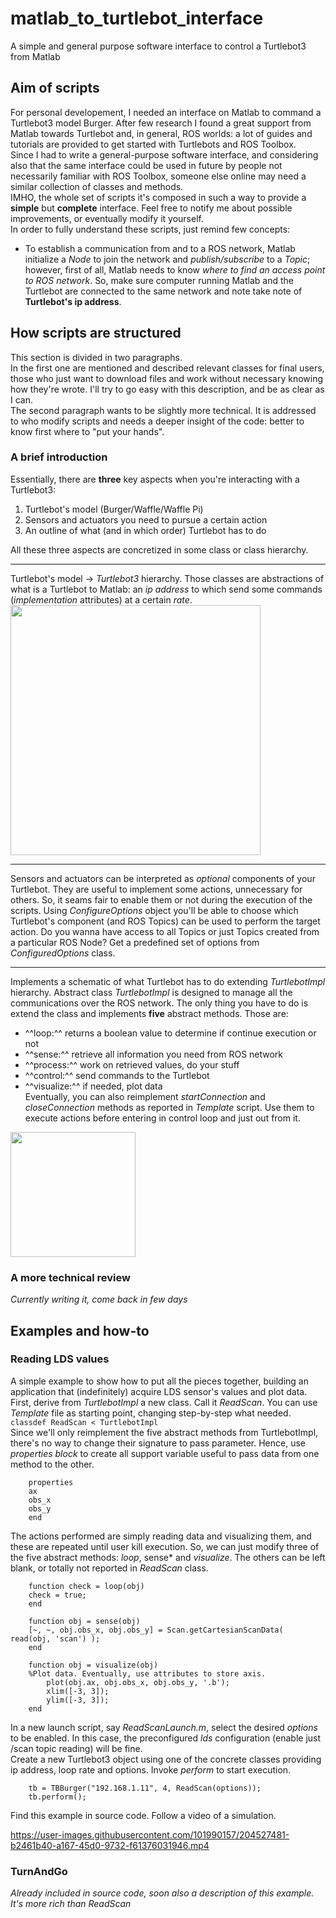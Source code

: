 # matlab_to_turtlebot_interface
 A simple and general purpose software interface to control a Turtlebot3 from Matlab

## Aim of scripts  
For personal developement, I needed an interface on Matlab to command a Turtlebot3 model Burger. After few research I found a great support from Matlab towards Turtlebot and, in general, ROS worlds: a lot of guides and tutorials are provided to get started with Turtlebots and ROS Toolbox.  
Since I had to write a general-purpose software interface, and considering also that the same interface could be used in future by people not necessarily familiar with ROS Toolbox, someone else online may need a similar collection of classes and methods.  
IMHO, the whole set of scripts it's composed in such a way to provide a **simple** but **complete** interface. Feel free to notify me about possible improvements, or eventually modify it yourself.  
In order to fully understand these scripts, just remind few concepts:  
- To establish a communication from and to a ROS network, Matlab initialize a *Node* to join the network and *publish/subscribe* to a *Topic*; however, first of all,   Matlab needs to know *where to find an access point to ROS network*. So, make sure computer running Matlab and the Turtlebot are connected to the same network and note take note of **Turtlebot's ip address**.  

## How scripts are structured  
This section is divided in two paragraphs.  
In the first one are mentioned and described relevant classes for final users, those who just want to download files and work without necessary knowing how they're wrote. I'll try to go easy with this description, and be as clear as I can.  
The second paragraph wants to be slightly more technical. It is addressed to who modify scripts and needs a deeper insight of the code: better to know first where to "put your hands".  
### A brief introduction  
Essentially, there are **three** key aspects when you're interacting with a Turtlebot3:  
1. Turtlebot's model (Burger/Waffle/Waffle Pi)  
2. Sensors and actuators you need to pursue a certain action
3. An outline of what (and in which order) Turtlebot has to do

All these three aspects are concretized in some class or class hierarchy.  
  
---

Turtlebot's model -> *Turtlebot3* hierarchy.
Those classes are abstractions of what is a Turtlebot to Matlab: an *ip address* to which send some commands (*implementation* attributes) at a certain *rate*.  
<img src="https://user-images.githubusercontent.com/101990157/204527367-8f761769-d0d2-4662-84aa-c76658c5baf3.jpg" width="400">

---

Sensors and actuators can be interpreted as *optional* components of your Turtlebot. They are useful to implement some actions, unnecessary for others. So, it seams fair to enable them or not during the execution of the scripts. Using *ConfigureOptions* object you'll be able to choose which Turtlebot's component (and ROS Topics) can be used to perform the target action.  Do you wanna have access to all Topics or just Topics created from a particular ROS Node? Get a predefined set of options from *ConfiguredOptions* class.  
  
---

Implements a schematic of what Turtlebot has to do extending *TurtlebotImpl* hierarchy.
Abstract class *TurtlebotImpl* is designed to manage all the communications over the ROS network. The only thing you have to do is extend the class and implements **five** abstract methods. Those are:  
- ^^loop:^^ returns a boolean value to determine if continue execution or not  
- ^^sense:^^ retrieve all information you need from ROS network  
- ^^process:^^ work on retrieved values, do your stuff  
- ^^control:^^ send commands to the Turtlebot  
- ^^visualize:^^ if needed, plot data  
Eventually, you can also reimplement *startConnection* and *closeConnection* methods as reported in *Template* script. Use them to execute actions before entering in control loop and just out from it.
<img src="https://user-images.githubusercontent.com/101990157/204527433-29025f4f-1ae9-437e-a61f-368e3ace48c9.jpg" width="200">
  
### A more technical review  
*Currently writing it, come back in few days*  

## Examples and how-to  
### Reading LDS values  
A simple example to show how to put all the pieces together, building an application that (indefinitely) acquire LDS sensor's values and plot data.  
First, derive from *TurtlebotImpl* a new class. Call it *ReadScan*. You can use *Template* file as starting point, changing step-by-step what needed.  
`classdef ReadScan < TurtlebotImpl`  
Since we'll only reimplement the five abstract methods from TurtlebotImpl, there's no way to change their signature to pass parameter. Hence, use *properties block* to create all support variable useful to pass data from one method to the other.  

```
    properties
    ax
    obs_x
    obs_y
    end
```

The actions performed are simply reading data and visualizing them, and these are repeated until user kill execution. So, we can just modify three of the five abstract methods: *loop*, sense* and *visualize*. The others can be left blank, or totally not reported in *ReadScan* class.  
 
```
    function check = loop(obj)
    check = true;
    end
    
    function obj = sense(obj)
    [~, ~, obj.obs_x, obj.obs_y] = Scan.getCartesianScanData( read(obj, 'scan') );
    end
    
    function obj = visualize(obj)
    %Plot data. Eventually, use attributes to store axis.
        plot(obj.ax, obj.obs_x, obj.obs_y, '.b');
        xlim([-3, 3]);
        ylim([-3, 3]);
    end
```

In a new launch script, say *ReadScanLaunch.m*, select the desired *options* to be enabled. In this case, the preconfigured *lds* configuration (enable just /scan topic reading) will be fine.  
Create a new Turtlebot3 object using one of the concrete classes providing ip address, loop rate and options. Invoke *perform* to start execution.  
 
```
    tb = TBBurger("192.168.1.11", 4, ReadScan(options));
    tb.perform();
```

Find this example in source code. Follow a video of a simulation.  


https://user-images.githubusercontent.com/101990157/204527481-b2461b40-a167-45d0-9732-f61376031946.mp4



### TurnAndGo  
*Already included in source code, soon also a description of this example. It's more rich than ReadScan*  
